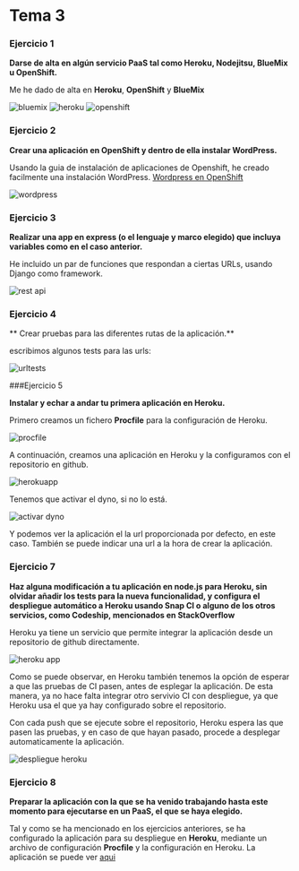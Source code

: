 # Tema 3

### Ejercicio 1

**Darse de alta en algún servicio PaaS tal como Heroku, Nodejitsu, BlueMix u OpenShift.**

Me he dado de alta en **Heroku**, **OpenShift** y **BlueMix**

![bluemix](https://www.dropbox.com/s/z3r5qp7urdggchu/bluemixprofile.png?dl=1)
![heroku](https://www.dropbox.com/s/ri2b7us6zt2v85s/herokuprofile.png?dl=1)
![openshift](https://www.dropbox.com/s/70j4irdjlnyrqj0/opeshiftprofile.png?dl=1)

### Ejercicio 2

**Crear una aplicación en OpenShift y dentro de ella instalar WordPress.**

Usando la guia de instalación de aplicaciones de Openshift, he creado facilmente una instalación WordPress. [Wordpress en OpenShift](http://wordpress-paasforiv.rhcloud.com/)

![wordpress](https://www.dropbox.com/s/wgy2i84akvvqg83/wordpressopenshift.png?dl=1)


### Ejercicio 3

**Realizar una app en express (o el lenguaje y marco elegido) que incluya variables como en el caso anterior.**

He incluido un par de funciones que respondan a ciertas URLs, usando Django como framework.

![rest api](https://www.dropbox.com/s/lxdry4vahskcf9s/REST.png?dl=1)

### Ejercicio 4

** Crear pruebas para las diferentes rutas de la aplicación.**

escribimos algunos tests para las urls:

![urltests](https://www.dropbox.com/s/4z8ef4y1ehvsryo/pruebas%20vista.png?dl=1)

###Ejercicio 5

**Instalar y echar a andar tu primera aplicación en Heroku.**

Primero creamos un fichero **Procfile** para la configuración de Heroku.

![procfile](https://www.dropbox.com/s/yvr0ww4bmarwu24/procfile.png?dl=1)

A continuación, creamos una aplicación en Heroku y la configuramos con el repositorio en github.

![herokuapp](https://www.dropbox.com/s/5xt9qujy83xjcvi/herokuapp.png?dl=1)

Tenemos que activar el dyno, si no lo está.

![activar dyno](https://www.dropbox.com/s/n7t4kpryj6xw597/activar%20dyno.png?dl=1)

Y podemos ver la aplicación el la url proporcionada por defecto, en este caso. También se puede indicar una url a la hora de crear la aplicación.

### Ejercicio 7

**Haz alguna modificación a tu aplicación en node.js para Heroku, sin olvidar añadir los tests para la nueva funcionalidad, y configura el despliegue automático a Heroku usando Snap CI o alguno de los otros servicios, como Codeship, mencionados en StackOverflow**

Heroku ya tiene un servicio que permite integrar la aplicación desde un repositorio de github directamente.

![heroku app](https://www.dropbox.com/s/5xt9qujy83xjcvi/herokuapp.png?dl=1)

Como se puede observar, en Heroku también tenemos la opción de esperar a que las pruebas de CI pasen, antes de esplegar la aplicación. De esta manera, ya no hace falta integrar otro servivio CI con despliegue, ya que Heroku usa el que ya hay configurado sobre el repositorio.

Con cada push que se ejecute sobre el repositorio, Heroku espera las que pasen las pruebas, y en caso de que hayan pasado, procede a desplegar automaticamente la aplicación.

![despliegue heroku](https://www.dropbox.com/s/jkhqevg2isplnwa/heroku%20log.png?dl=1)

### Ejercicio 8

**Preparar la aplicación con la que se ha venido trabajando hasta este momento para ejecutarse en un PaaS, el que se haya elegido.**

Tal y como se ha mencionado en los ejercicios anteriores, se ha configurado la aplicación para su despliegue en **Heroku**, mediante un archivo de configuración **Procfile** y la configuración en Heroku. La aplicación se puede ver [aqui](http://arcane-springs-3380.herokuapp.com)








